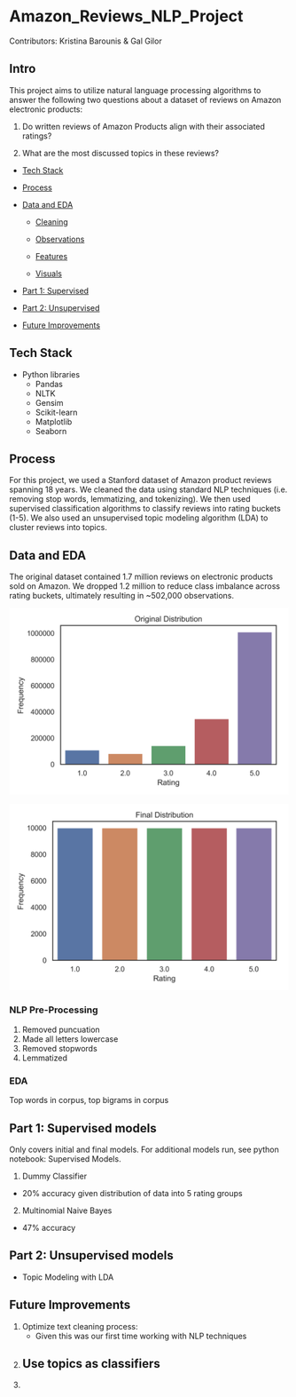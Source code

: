 # Amazon_Reviews_NLP_Project

Contributors: Kristina Barounis & Gal Gilor

## Intro 

This project aims to utilize natural language processing algorithms to answer the following two questions about a dataset of reviews on Amazon electronic products:

1. Do written reviews of Amazon Products align with their associated ratings?

2. What are the most discussed topics in these reviews?

- [Tech Stack](#tech-stack)

- [Process](#process)

- [Data and EDA](#data-and-eda)

    - [Cleaning](#cleaning)

    - [Observations](#observations)

    - [Features](#features)
    
    - [Visuals](#visuals)
    
- [Part 1: Supervised](#supervised-models)

- [Part 2: Unsupervised](#unsupervised-models)

- [Future Improvements](#future-improvements)

## Tech Stack

- Python libraries
    - Pandas
    - NLTK
    - Gensim
    - Scikit-learn
    - Matplotlib
    - Seaborn

## Process

For this project, we used a Stanford dataset of Amazon product reviews spanning 18 years. We cleaned the data using standard NLP techniques (i.e. removing stop words, lemmatizing, and tokenizing). We then used supervised classification algorithms to classify reviews into rating buckets (1-5). We also used an unsupervised topic modeling algorithm (LDA) to cluster reviews into topics.
  
## Data and EDA

The original dataset contained 1.7 million reviews on electronic products sold on Amazon. We dropped 1.2 million to reduce class imbalance across rating buckets, ultimately resulting in ~502,000 observations.

![](/Images/class_imbalance.png)

![](/Images/class_imbalance_fixed.png)

### NLP Pre-Processing

1. Removed puncuation
2. Made all letters lowercase
3. Removed stopwords 
4. Lemmatized

### EDA

Top words in corpus, top bigrams in corpus


## Part 1: Supervised models

Only covers initial and final models. For additional models run, see python notebook: Supervised Models.

1. Dummy Classifier
- 20% accuracy given distribution of data into 5 rating groups

2. Multinomial Naive Bayes
- 47% accuracy

## Part 2: Unsupervised models

- Topic Modeling with LDA


## Future Improvements

1. Optimize text cleaning process:
    - Given this was our first time working with NLP techniques
2. Use topics as classifiers
    - 
3.      
